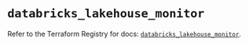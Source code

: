 # `databricks_lakehouse_monitor`

Refer to the Terraform Registry for docs: [`databricks_lakehouse_monitor`](https://registry.terraform.io/providers/databricks/databricks/1.52.0/docs/resources/lakehouse_monitor).

